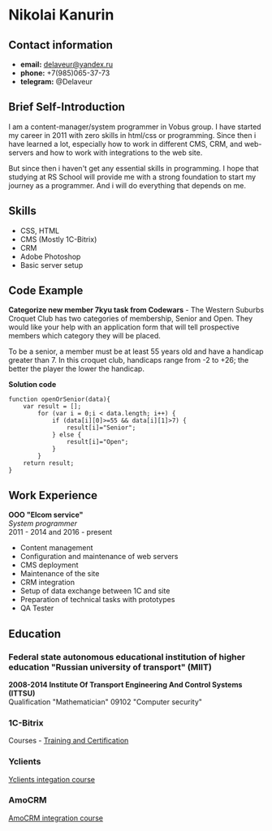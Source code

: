 # Nikolai Kanurin

## Contact information

- **email:** delaveur@yandex.ru
- **phone:** +7(985)065-37-73
- **telegram:** @Delaveur

## Brief Self-Introduction

I am a content-manager/system programmer in Vobus group. I have started my career in 2011 with zero skills in html/css or programming. Since then i have learned a lot, especially how to work in different CMS, CRM, and web-servers and how to work with integrations to the web site. 

But since then i haven't get any essential skills in programming. I hope that studying at RS School will provide me with a strong foundation to start my journey as a programmer. And i will do everything that depends on me.

## Skills

- CSS, HTML
- CMS (Mostly 1C-Bitrix)
- CRM
- Adobe Photoshop
- Basic server setup

## Code Example

**Categorize new member 7kyu task from Codewars** - The Western Suburbs Croquet Club has two categories of membership, Senior and Open. They would like your help with an application form that will tell prospective members which category they will be placed.

To be a senior, a member must be at least 55 years old and have a handicap greater than 7. In this croquet club, handicaps range from -2 to +26; the better the player the lower the handicap.

**Solution code**

```
function openOrSenior(data){   
    var result = [];  
        for (var i = 0;i < data.length; i++) {  
            if (data[i][0]>=55 && data[i][1]>7) {  
                result[i]="Senior";  
            } else {  
                result[i]="Open";  
            }  
        }  
    return result;  
}  
```
## Work Experience

**OOO "Elcom service"**  
*System programmer*  
2011 - 2014 and 2016 - present

- Content management
- Configuration and maintenance of web servers
- CMS deployment
- Maintenance of the site
- CRM integration
- Setup of data exchange between 1C and site
- Preparation of technical tasks with prototypes
- QA Tester

## Education
### Federal state autonomous educational institution of higher education "Russian university of transport" (MIIT)

**2008-2014 Institute Of Transport Engineering And Control Systems (ITTSU)**  
Qualification "Mathematician" 09102 "Computer security"  

### 1C-Bitrix

Courses - [Training and Certification](https://dev.1c-bitrix.ru/learning/resume.php?ID=18167942-124792)

### Yclients

[Yclients integation course](https://www.yclients.com/)

### AmoCRM

[AmoCRM integration course](https://www.amocrm.ru/)

